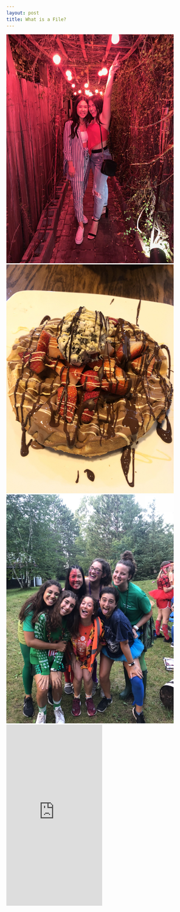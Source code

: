 ```yaml
---
layout: post
title: What is a File?
---
```


<img src="/birthday.JPG" width="440" height="600">
<img src="/icecream.JPG" width="440" height="600">
<img src="/BT.jpg" width="440" height="600">
<div style='position:relative; padding-bottom:calc(179.68% + 44px)'><iframe src='https://gfycat.com/ifr/DopeyApprehensiveFlickertailsquirrel' frameborder='0' scrolling='no' width='50%' height='50%' style='position:absolute;top:0;left:0;' allowfullscreen></iframe></div>
